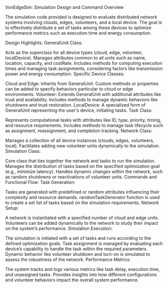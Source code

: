 VonEdgeSim: Simulation Design and Command Overview

The simulation code provided is designed to evaluate distributed network systems involving clouds, edges, volunteers, and a local device. The goal is to effectively distribute a set of tasks among these devices to optimize performance metrics such as execution time and energy consumption.

Design Highlights:
GeneralUnit Class:

Acts as the superclass for all device types (cloud, edge, volunteer, localDevice).
Manages attributes common to all units such as name, location, capacity, and costRate.
Includes methods for computing execution times and managing task assignments, considering factors like transmission power and energy consumption.
Specific Device Classes:

Cloud and Edge: Inherits from GeneralUnit. Custom methods or properties can be added to specify behaviors particular to cloud or edge environments.
Volunteer: Extends GeneralUnit with additional attributes like trust and availability. Includes methods to manage dynamic behaviors like shutdowns and trust restoration.
LocalDevice: A specialized form of GeneralUnit representing the user's device, initiating tasks.
Task Class:

Represents computational tasks with attributes like ID, type, priority, timing, and resource requirements.
Includes methods to manage task lifecycle such as assignment, reassignment, and completion tracking.
Network Class:

Manages a collection of all device instances (clouds, edges, volunteers, local).
Facilitates adding new volunteer units dynamically to the simulation.
Simulation Class:

Core class that ties together the network and tasks to run the simulation.
Manages the distribution of tasks based on the specified optimization goal (e.g., minimize latency).
Handles dynamic changes within the network, such as random shutdowns or reactivations of volunteer units.
Commands and Functional Flow:
Task Generation:

Tasks are generated with predefined or random attributes influencing their complexity and resource demands.
randomTaskGenerator function is used to create a set list of tasks based on the simulation requirements.
Network Setup:

A network is instantiated with a specified number of cloud and edge units.
Volunteers can be added dynamically to the network to study their impact on the system’s performance.
Simulation Execution:

The simulation is initiated with a set of tasks and runs according to the defined optimization goals.
Task assignment is managed by evaluating each device’s capability to handle the task within the required parameters.
Dynamic behavior like volunteer shutdown and turn-on is simulated to assess the robustness of the network.
Performance Metrics:

The system tracks and logs various metrics like task delay, execution time, and unassigned tasks.
Provides insights into how different configurations and volunteer behaviors impact the overall system performance.
